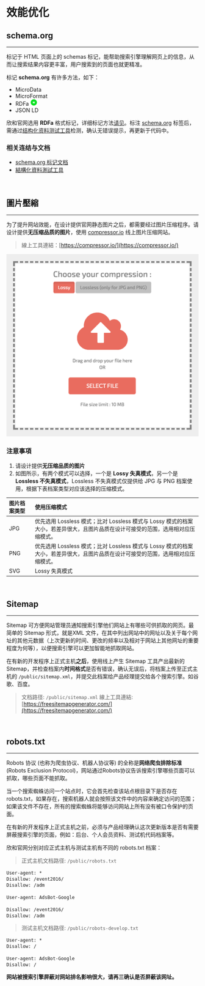 # 效能优化

## schema.org
---

标记于 HTML 页面上的 schemas 标记，能帮助搜索引擎理解网页上的信息，从而让搜索结果内容更丰富，用户搜索到的页面也就更精准。

标记 **schema.org** 有许多方法，如下：

* MicroData
* MicroFormat
* RDFa ![](/images/star.png)
* JSON LD

欣和官网选用 **RDFa** 格式标记，详细标记方法[请见](http://schema.org/docs/datamodel.html)。标注 [schema.org](https://schema.org/docs/full.html) 标签后，需通过[结构化资料测试工具](https://search.google.com/structured-data/testing-tool/u/0/)检测，确认无错误提示，再更新于代码中。

### 相关连结与文档
* [schema.org 标记文档](https://schema.org/docs/full.html)
* [結構化資料測試工具](https://search.google.com/structured-data/testing-tool/u/0/)

<br/>

## 圖片壓縮
---

为了提升网站效能，在设计提供官网静态图片之后，都需要经过图片压缩程序。请设计提供**无压缩品质的图片**，使用 [compressor.io](https://compressor.io/) 线上图片压缩网站。
<br/>
> 線上工具連結：[https://compressor.io/](https://compressor.io/)

![](/images/compressor.png)

### 注意事項

1. 请设计提供**无压缩品质的图片**
2. 如图所示，有两个模式可以选择，一个是 **Lossy 失真模式**，另一个是 **Lossless 不失真模式**，Lossless 不失真模式仅提供给 JPG 与 PNG 档案使用，根据下表档案类型对应该选择的压缩模式。

| 图片档案类型 | 使用压缩模式 |
| :--- | :--- |
| JPG | 优先选用 Lossless 模式；比对 Lossless 模式与 Lossy 模式的档案大小，若差异很大，且图片品质在设计可接受的范围，选用相对应压缩模式。 |
| PNG | 优先选用 Lossless 模式；比对 Lossless 模式与 Lossy 模式的档案大小，若差异很大，且图片品质在设计可接受的范围，选用相对应压缩模式。 |
| SVG | Lossy 失真模式 |

<br/>

## Sitemap
---

Sitemap 可方便网站管理员通知搜索引擎他们网站上有哪些可供抓取的网页。最简单的 Sitemap 形式，就是XML 文件，在其中列出网站中的网址以及关于每个网址的其他元数据（上次更新的时间、更改的频率以及相对于网站上其他网址的重要程度为何等），以便搜索引擎可以更加智能地抓取网站。

在有新的开发程序上正式主机**之后**，使用线上产生 Sitemap 工具产出最新的 Sitemap，并检查档案内**时间格式**是否有错误，确认无误后，将档案上传至正式主机的 `/public/sitemap.xml`，并提交此档案给产品经理提交给各个搜索引擎。如谷歌、百度。 

> 文档路径: `/public/sitemap.xml`
> 線上工具連結: [https://freesitemapgenerator.com/](https://freesitemapgenerator.com/)

<br/>

## robots.txt
---
Robots 协议 (也称为爬虫协议、机器人协议等) 的全称是**网络爬虫排除标准** (Robots Exclusion Protocol)，网站通过Robots协议告诉搜索引擎哪些页面可以抓取，哪些页面不能抓取。

当一个搜索蜘蛛访问一个站点时，它会首先检查该站点根目录下是否存在 robots.txt，如果存在，搜索机器人就会按照该文件中的内容来确定访问的范围；如果该文件不存在，所有的搜索蜘蛛将能够访问网站上所有没有被口令保护的页面。

在有新的开发程序上正式主机之前，必须与产品经理确认这次更新版本是否有需要屏蔽搜索引擎的页面，例如：后台、个人会员资料、测试机代码档案等。

欣和官网分别对应正式主机与测试主机有不同的 robots.txt 档案：

> 正式主机文档路径: `/public/robots.txt`

```
User-agent: *
Disallow: /event2016/
Disallow: /adm

User-agent: AdsBot-Google

Disallow: /event2016/
Disallow: /adm

```

> 测试主机文档路径: `/public/robots-develop.txt`

```
User-agent: *
Disallow: /

User-agent: AdsBot-Google
Disallow: /

```

**网站被搜索引擎屏蔽对网站排名影响很大，请再三确认是否屏蔽该网址。**








